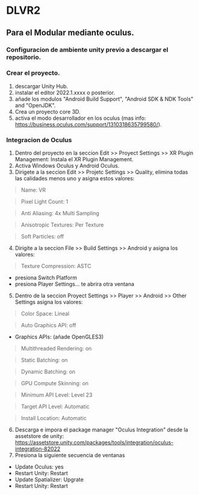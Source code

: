 # DLVR2
## Para el Modular mediante oculus.

### Configuracion de ambiente unity previo a descargar el repositorio.

### Crear el proyecto.
1. descargar Unity Hub.
2. instalar el editor 2022.1.xxxx o posterior.
3. añade los modulos "Android Build Support", "Android SDK & NDK Tools" and "OpenJDK".
4. Crea un proyecto core 3D.
5. activa el modo desarrollador en los oculus (mas info: https://business.oculus.com/support/1310318635799580/).

### Integracion de Oculus
1. Dentro del proyecto en la seccion Edit >> Proyect Settings >> XR Plugin Management: Instala el XR Plugin Management.
2. Activa Windows Oculus y Android Oculus.
3. Dirigete a la seccion Edit >> Projetc Settings >> Quality, elimina todas las calidades menos uno y asigna estos valores:
  > Name: VR
  
  > Pixel Light Count: 1
  
  > Anti Aliasing: 4x Multi Sampling
  
  > Anisotropic Textures: Per Texture
  
  > Soft Particles: off
4. Dirigite a la seccion File >> Build Settings >> Android y asigna los valores:
  > Texture Compression: ASTC
  
  - presiona Switch Platform
  - presiona Player Settings... te abrira otra ventana
5. Dentro de la seccion Proyect Settings >> Player >> Android >> Other Settings asigna los valores:
  > Color Space: Lineal
  
  > Auto Graphics API: off
  
  - Graphics APIs: (añade OpenGLES3)
  
  > Multithreaded Rendering: on
  
  > Static Batching: on
  
  > Dynamic Batching: on
  
  > GPU Compute Skinning: on
  
  > Minimum API Level: Level 23
  
  > Target API Level: Automatic
  
  > Install Location: Automatic 
6. Descarga e impora el package manager "Oculus Integration" desde la assetstore de unity: https://assetstore.unity.com/packages/tools/integration/oculus-integration-82022
7. Presiona la siguiente secuencia de ventanas 
 - Update Oculus: yes 
 - Restart Unity: Restart 
 - Update Spatializer: Upgrate 
 - Restart Unity: Restart
